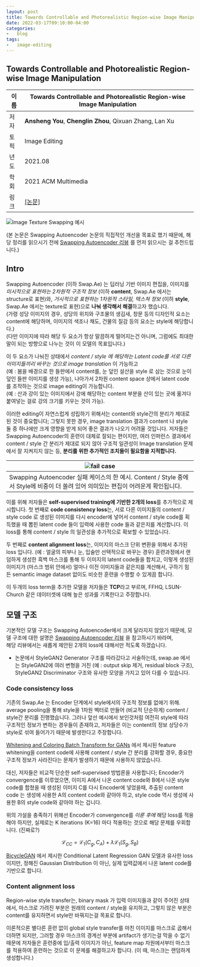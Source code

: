 ```yaml
---
layout: post
title: Towards Controllable and Photorealistic Region-wise Image Manipulation
date: 2022-03-17T09:10:00-04:00  
categories:
-   blog  
tags:
-   image-editing
---
```


## Towards Controllable and Photorealistic Region-wise Image Manipulation

|이름| **Towards Controllable and Photorealistic Region-wise Image Manipulation**|
|---|---|
|저자| **Ansheng You**, **Chenglin Zhou**, Qixuan Zhang, Lan Xu |
|토픽| Image Editing |
|년도| 2021.08 |
|학회| 2021 ACM Multimedia |
|링크| [[논문]](https://arxiv.org/abs/2108.08674) |

![Image Texture Swapping 예시](/assets/images/tcp/teaser.png)

(본 논문은 Swapping Autoencoder 논문의 직접적인 개선을 목표로 했기 때문에, 해당 정리를 읽으시기 전에 [Swapping Autoencoder 리뷰](_posts/2022-03-08-Swapping_Autoencoder.md) 를 먼저 읽으시는 걸 추천드립니다.)

## Intro

Swapping Autoencoder (이하 Swap.Ae) 는 딥러닝 기반 이미지 편집을, 이미지를 *미시적으로 표현하는 2차원적 구조적 정보* (이하 **content**, Swap.Ae 에서는 structure로 표현)와, *거시적으로 표현하는 1차원적 스타일, 텍스쳐 정보* (이하 **style**, Swap.Ae 에서는 texture로 표현)으로 **나눠 생각해서 해결**하고자 했습니다.  
(가령 성당 이미지의 경우, 성당의 위치와 구조물의 생김새, 창문 등의 디자인적 요소는 content에 해당하며, 이미지의 색조나 채도, 건물의 질감 등의 요소는 style에 해당합니다.)  
(다만 이미지에 따라 해당 두 요소가 항상 말끔하게 떨어지는건 아니며, 그럼에도 최대한 말이 되는 방향으로 나누는 것이 이 모델의 목표입니다.)  

이 두 요소가 나눠진 상태에서 *content / style 에 해당하는 Latent code를 서로 다른 이미지들끼리 바꾸는 것으로 image translation* 이 가능하고  
(예 : 봄을 배경으로 한 들판에서 content를, 눈 덮인 설산을 style 로 삼는 것으로 눈이 덮인 들판 이미지를 생성 가능), 나아가서 2차원 content space 상에서 latent code를 조작하는 것으로 image editing이 가능합니다.  
(예 : 산과 강이 있는 이미지에서 강에 해당하는 content 부분을 산이 있는 곳에 옮겨다 붙여넣는 걸로 강의 크기를 키우는 것이 가능).

이러한 editing이 자연스럽게 성립하기 위해서는 content와 style간의 분리가 제대로 된 것이 중요합니다; 그렇지 못한 경우, image translation 결과가 content 나 style 둘 중 하나에만 크게 영향을 받게 되어 좋은 결과가 나오기 어려울 것입니다. 저자들은 Swapping Autoencoder의 훈련이 대체로 잘되는 편이지만, 여러 인퍼런스 결과에서 content / style 간 분리가 제대로 되지 않아 구조적 일관성이 Image translation 문제에서 잘 지켜지지 않는 등, **분리를 위한 추가적인 조치들이 필요함을 지적합니다.**

|![fail case](/assets/images/tcp/false.png)|
|-|
|Swapping Autoencoder 실패 케이스의 한 예시. Content / Style 중에서 Style에 비중이 더 쏠려 있어 의미있는 편집이 어려운게 확인됩니다.|

이를 위해 저자들은 **self-supervised training에 기반한 2개의 loss**를 추가적으로 제시합니다. 첫 번째로 **code consistency loss**는, 서로 다른 이미지들의 content / style code 로 생성된 이미지를 다시 encoder에 넣어서 content / style code를 획득했을 때 뽑힌 latent code 들이 입력에 사용한 code 들과 같은지를 계산합니다. 이 loss를 통해 content / style 의 일관성을 추가적으로 확보할 수 있었습니다.

두 번째로 **content alignment loss**는, 이미지의 마스크 단위 변환을 위해서 추가된 loss 입니다. (예 : 얼굴의 피부나 눈, 입술만 선택적으로 바꾸는 경우) 훈련과정에서 랜덤하게 생성한 흑백 마스크를 통해 두 이미지의 latent code들을 합치고, 이렇게 생성된 이미지가 (마스크 범위 안에서) 얼마나 이전 이미지들과 같은지를 계산해서, 구하기 힘든 semantic image dataset 없이도 비슷한 훈련을 수행할 수 있게끔 합니다.

이 두개의 loss term을 추가한 모델을 저자들은 **TCP**라고 부르며, FFHQ, LSUN-Church 같은 데이터셋에 대해 높은 성과를 기록한다고 주장합니다.

## 모델 구조

기본적인 모델 구조는 Swapping Autoencoder에서 크게 달라지지 않았기 때문에, 
모델 구조에 대한 설명은 [Swapping Autoencoder 리뷰](_posts/2022-03-08-Swapping_Autoencoder.md) 을 참고하시기 바라며,  
해당 리뷰에서는 새롭게 제안된 2개의 loss에 대해서만 적도록 하겠습니다.
* 논문에서 StyleGAN2 Generator 구조를 따라갔다고 서술하는데, swap.ae 에서는 StyleGAN2에 여러 변형을 거친 (예 : output skip 제거, residual block 구조), StyleGAN2 Discriminator 구조와 유사한 모양을 가지고 있어 다를 수 있습니다.



### Code consistency loss

기존의 Swap.Ae 는 Encoder 단계에서 style에서의 구조적 정보를 없애기 위해. average pooling을 통해 style을 1차원 벡터로 만들어 (비교적 단순하게) content / style간 분리를 진행했습니다. 그러나 앞선 예시에서 보인것처럼 여전히 style에 따라 구조적인 정보가 변하는 경우들이 존재하고, 저자들은 이는 content의 정보 상당수가 style로 섞여 들어가기 때문에 발생한다고 주장합니다. 

[Whitening and Coloring Batch Transform for GANs](https://github.com/AliaksandrSiarohin/wc-gan) 에서 제시된 feature whitening을 content code에 사용해 content / style 간 분리를 강화할 경우, 중요한 구조적 정보가 사라진다는 문제가 발생하기 때문에 사용하지 않았습니다. 

대신, 저자들은 비교적 단순한 self-supervised 방법론을 사용합니다; Encoder가 convergence를 이루었으면, 이미지 A에서 나온 content code와 B에서 나온 style code를 합쳤을 때 생성된 이미지 C를 다시 Encoder에 넣었을때, 추출된 content code 는 생성에 사용한 A의 content code와 같아야 하고, style code 역시 생성에 사용한 B의 style code와 같아야 하는 겁니다.

위의 가설을 충족하기 위해선 Encoder가 convergence를 *이룬 후에* 해당 loss를 적용해야 하지만, 실제로는 K iterations (K=16) 마다 적용하는 것으로 해당 문제를 우회합니다. (진짜로?)

$$
\mathcal{L}_{CC} = \mathcal{L}_1(C_g, C_A) + \lambda\mathcal{L}_1(S_g, S_B)
$$

[BicycleGAN](https://github.com/junyanz/BicycleGAN) 에서 제시한 Conditional Latent Regression GAN 모델과 유사한 loss이지만, 정해진 Gaussian Distribution 이 아닌, 실제 입력값에서 나온 latent code를 기반으로 합니다.


### Content alignment loss

Region-wise style transfer는, binary mask 가 입력 이미지들과 같이 주어진 상태에서, 마스크로 가려진 부분은 원래의 content / style을 유지하고, 그렇지 않은 부분은 content를 유지하면서 style만 바꿔지는걸 목표로 합니다.

이론적으론 별다른 훈련 없이 global style transfer를 마친 이미지를 마스크로 곱해서 더하면 되지만, 그러할 경우 마스크의 경계선 부분에 artifact가 생기는걸 막을 수 없기 때문에 저자들은 훈련중에 입/출력 이미지가 아닌, feature map 차원에서부터 마스크를 적용하여 훈련하는 것으로 이 문제를 해결하고자 합니다. (이 때, 마스크는 랜덤하게 생성합니다.)

